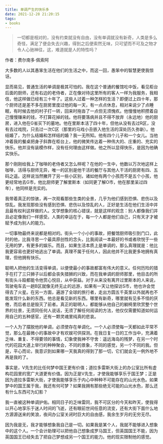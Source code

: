```yaml
---
title: 单调产生的快乐多
date: 2021-12-28 21:20:15
tags:
- books
---
```


> 一切都是相对的，没有约束就没有自由，没有单调就没有新奇，人类是多么奇怪，满足了便会失去兴趣，得到之后便索然无味，只可望而不可及之物才令人心驰神往，这，难道就是人的特性吗？

作者：费尔南多·佩索阿

大多数的人以其愚笨生活在他们的生活之中，而这一回，愚笨中的智慧更使我惊讶。

显而易见，普通生活的单调是极其可怕的。我在这个普通的餐馆吃中饭，看见柜台后面的厨师，还有右边的老侍者，正在像对待这里所有的客人一样为我服务，我相信，他这样做已经有三十年了。这些人过着一种怎样的生活？即便过上四十年，那个厨师还是差不多在厨房里度过他的每一天，有一点点休息，相对来说少了点睡眠，有时候去他的村子打一转，回来时拖沓了一点但无须愧疚。他慢慢地积攒着自己慢慢赚来的钱，不打算花掉的钱。他将要落病并且不得不放弃（永远地）他的厨房，进入他在G省买下的墓地。他在里斯本活了四十年，但他从没有去过R区，没有去过戏院，只去过一次C区（那里的马戏小丑嵌入他生活的深处历久弥新）。他结婚了，为什么结婚和怎样结的婚？我一无所知。他有四个儿子和一个女儿。当他冲着我的餐桌把身子斜靠在柜台上，他的微笑传达着一种伟大的、庄重的、充实的快乐。他并没有装模作样，没有任何理由这样做。他之所以显得快乐，是因为他确实快乐。

那个刚刚给我上了咖啡的老侍者又怎么样呢？在他的一生中，他数以万次地这样上咖啡，活得与厨师无异，唯一的区别是他干活的餐厅与其他人干活的厨房有四、五码之遥。这样说当然撇开了另一些小区别，诸如他有两个小孩而不是五个小孩，他更经常地去G市，他比厨师更了解里斯本（如同更了解O市，他在那里呆过四年），他同样是充实的。

我带着真正的惊骇，再一次观看那些生类的全景，几乎为他们感到恐惧、悲伤以及惊乱。我发现那些没有感到恐惧、悲伤以及惊乱的人，正好是生活在他们生活中并且最有权利这样做的人。文学想象的核心错误，就是这样的观念：别人都像我们并且必定像我们一样感受。人类的幸运在于，每一个人都是他们自己，只有天才才被赋予成为别人的能力。

一切事物最终来说都是相对的。街头一个小小的事故，把餐馆厨师吸引到门口，此时的他，比我寻思一个最具原创性的念头，比我阅读一本最好的书或者欣悦于一些无用的梦，有更多的娱乐。而且，如果生活本质上是单调的，那么真理就是：他比我更容易也更好地逃出了单调。真理不属于任何人，因此他并不比我更多地拥有真理，但他拥有快乐。

聪明人把他的生活变得单调，以便使最小的事故都富有伟大的意义。任何历险的猎手在打了三只狮子以后都会丧失猎狮的兴致，而在我单调的厨师那里，他目击的所有街头斗殴都能令他赏心悦目，从中获益。对于从来没有离开过里斯本的人来说，驾驶电车去一趟B区就像无终无止的远游，如果有一天让他探访S市，他也许会觉得去了火星。在另一方面，遍游了全球的旅行者，走出方圆五千英里以外就再也不能发现什么新的东西。他总是看见新的东西。哪里有新奇，哪里就有见多不怪的厌倦，而后者总是毁灭了前者。真正的聪明人，都能够从他自己的躺椅里欣赏整个世界的壮景，无须同任何人说话，无须了解任何阅读的方法，他仅仅需要知道如何运用自己的五种感官，还有一颗灵魂里纯真的悲哀。

一个人为了摆脱他的单调，必须使存在单调化。一个人必须使每一天都如此平常不觉，那么在最微小的事故中才有欢娱可供探测。在我日复一日的工作当中，充满着乏味、重复、不得要领的事情，幻象使我神不守舍：遥远海岛的残梦，在另一个时代的花园大道上举行的种种聚会，不同的景象，不同的感觉，另一个不同的我。但是，平心而论，我意识到如果哪一天我真的得到了那一切，它们就会无一例外地不再是我的了。

事实是，V先生的比任何梦中国王更有价值；道拉多雷斯大街上的办公室比所有虚构花园里的宽广大道更有价值。因为正是V先生，才使我能够享乐于国王梦；正是因为道拉多雷斯大街，才使我能够享乐于内心中种种不可能存在的山光水色。如果梦中的国王属于我，我还有何可梦？如果我拥有那些绝无可能的山光水色，那么还有什么东西可为幻影？

我一直被这种单调护佑。相同日子的乏味雷同，我不可区分的今天和昨天，使我得以开心地享乐于迷人时间的飞逝，还有眼前世间任意的流变，还有大街下面什么地方源源送来的笑浪，夜间办公室关闭时巨大的自由感，我余生岁月的无穷无尽。

因为我是无，我才能够想象我自己是一切。如果我是某个人，我就不能够进入想象中的这个人。一个会计助理可以把他自己想象成罗马国王，但英国国王不能，因为英国国王已经失去了把自己梦想成另一个国王的能力。他的现实限制他的感觉。
